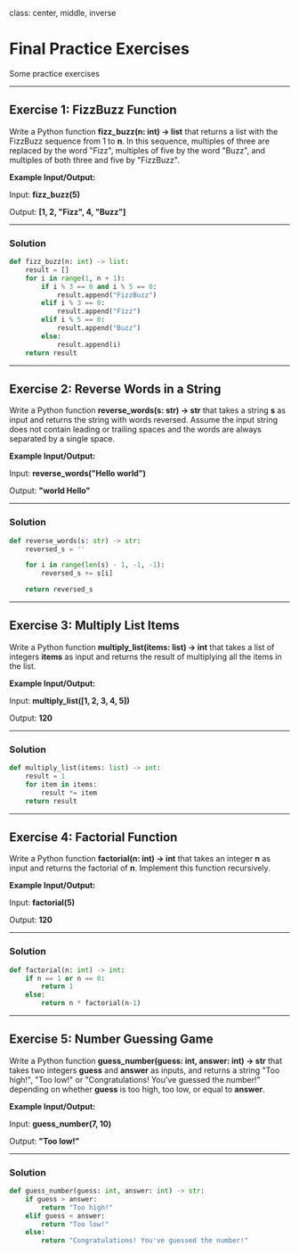 class: center, middle, inverse
# Final Practice Exercises
Some practice exercises

---

## Exercise 1: FizzBuzz Function
Write a Python function **fizz_buzz(n: int) -> list** that returns a list with the FizzBuzz sequence from 1 to **n**. In this sequence, multiples of three are replaced by the word "Fizz", multiples of five by the word "Buzz", and multiples of both three and five by "FizzBuzz".

**Example Input/Output:**

Input: **fizz_buzz(5)**

Output: **[1, 2, "Fizz", 4, "Buzz"]**

---

### Solution

```python
def fizz_buzz(n: int) -> list:
    result = []
    for i in range(1, n + 1):
        if i % 3 == 0 and i % 5 == 0:
            result.append("FizzBuzz")
        elif i % 3 == 0:
            result.append("Fizz")
        elif i % 5 == 0:
            result.append("Buzz")
        else:
            result.append(i)
    return result
```

---

## Exercise 2: Reverse Words in a String
Write a Python function **reverse_words(s: str) -> str** that takes a string **s** as input and returns the string with words reversed. Assume the input string does not contain leading or trailing spaces and the words are always separated by a single space.

**Example Input/Output:**

Input: **reverse_words("Hello world")**

Output: **"world Hello"**

---

### Solution
```python
def reverse_words(s: str) -> str:
    reversed_s = ''

    for i in range(len(s) - 1, -1, -1):
        reversed_s += s[i]

    return reversed_s
```
---

## Exercise 3: Multiply List Items
Write a Python function **multiply_list(items: list) -> int** that takes a list of integers **items** as input and returns the result of multiplying all the items in the list.

**Example Input/Output:**

Input: **multiply_list([1, 2, 3, 4, 5])**

Output: **120**

---

### Solution
```python
def multiply_list(items: list) -> int:
    result = 1
    for item in items:
        result *= item  
    return result
```

---

## Exercise 4: Factorial Function
Write a Python function **factorial(n: int) -> int** that takes an integer **n** as input and returns the factorial of **n**. Implement this function recursively.

**Example Input/Output:**

Input: **factorial(5)**

Output: **120**

---

### Solution

```python
def factorial(n: int) -> int:
    if n == 1 or n == 0:
        return 1
    else:
        return n * factorial(n-1)
```

---

## Exercise 5: Number Guessing Game
Write a Python function **guess_number(guess: int, answer: int) -> str** that takes two integers **guess** and **answer** as inputs, and returns a string "Too high!", "Too low!" or "Congratulations! You've guessed the number!" depending on whether **guess** is too high, too low, or equal to **answer**.

**Example Input/Output:**

Input: **guess_number(7, 10)**

Output: **"Too low!"**

---

### Solution

```python
def guess_number(guess: int, answer: int) -> str:
    if guess > answer:
        return "Too high!"
    elif guess < answer:
        return "Too low!"
    else:
        return "Congratulations! You've guessed the number!"
```
